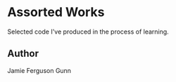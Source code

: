 # Assorted Works

Selected code I've produced in the process of learning. 

## Author

Jamie Ferguson Gunn
